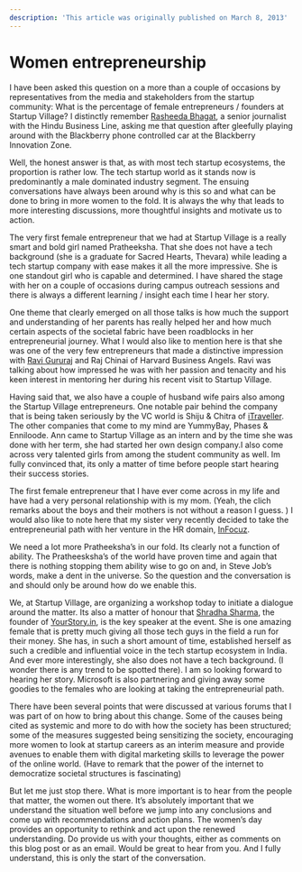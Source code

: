 ```yaml
---
description: 'This article was originally published on March 8, 2013'
---
```


# Women entrepreneurship

I have been asked this question on a more than a couple of occasions by representatives from the media and stakeholders from the startup community: What is the percentage of female entrepreneurs / founders at Startup Village? I distinctly remember [Rasheeda Bhagat](https://twitter.com/rushbl), a senior journalist with the Hindu Business Line, asking me that question after gleefully playing around with the Blackberry phone controlled car at the Blackberry Innovation Zone.

Well, the honest answer is that, as with most tech startup ecosystems, the proportion is rather low. The tech startup world as it stands now is predominantly a male dominated industry segment. The ensuing conversations have always been around why is this so and what can be done to bring in more women to the fold. It is always the why that leads to more interesting discussions, more thoughtful insights and motivate us to action.

The very first female entrepreneur that we had at Startup Village is a really smart and bold girl named Pratheeksha. That she does not have a tech background \(she is a graduate for Sacred Hearts, Thevara\) while leading a tech startup company with ease makes it all the more impressive. She is one standout girl who is capable and determined. I have shared the stage with her on a couple of occasions during campus outreach sessions and there is always a different learning / insight each time I hear her story.

One theme that clearly emerged on all those talks is how much the support and understanding of her parents has really helped her and how much certain aspects of the societal fabric have been roadblocks in her entrepreneurial journey. What I would also like to mention here is that she was one of the very few entrepreneurs that made a distinctive impression with [Ravi Gururaj](https://www.linkedin.com/in/rgururaj) and Raj Chinai of Harvard Business Angels. Ravi was talking about how impressed he was with her passion and tenacity and his keen interest in mentoring her during his recent visit to Startup Village.

Having said that, we also have a couple of husband wife pairs also among the Startup Village entrepreneurs. One notable pair behind the company that is being taken seriously by the VC world is Shiju & Chitra of [iTraveller](http://www.itraveller.com/). The other companies that come to my mind are YummyBay, Phases & Enniloode. Ann came to Startup Village as an intern and by the time she was done with her term, she had started her own design company.I also come across very talented girls from among the student community as well. Im fully convinced that, its only a matter of time before people start hearing their success stories.

The first female entrepreneur that I have ever come across in my life and have had a very personal relationship with is my mom. \(Yeah, the clich remarks about the boys and their mothers is not without a reason I guess. \) I would also like to note here that my sister very recently decided to take the entrepreneurial path with her venture in the HR domain, [InFocuz](http://www.facebook.com/pages/Infocuz/493754547333343?sid=0.18091526022180915&ref=br_tf).

We need a lot more Pratheeksha’s in our fold. Its clearly not a function of ability. The Pratheesksha’s of the world have proven time and again that there is nothing stopping them ability wise to go on and, in Steve Job’s words, make a dent in the universe. So the question and the conversation is and should only be around how do we enable this.

We, at Startup Village, are organizing a workshop today to initiate a dialogue around the matter. Its also a matter of honour that [Shradha Sharma](http://in.linkedin.com/pub/shradha-sharma/3/928/807), the founder of [YourStory.in](http://yourstory.in/), is the key speaker at the event. She is one amazing female that is pretty much giving all those tech guys in the field a run for their money. She has, in such a short amount of time, established herself as such a credible and influential voice in the tech startup ecosystem in India. And ever more interestingly, she also does not have a tech background. \(I wonder there is any trend to be spotted there\). I am so looking forward to hearing her story. Microsoft is also partnering and giving away some goodies to the females who are looking at taking the entrepreneurial path.

There have been several points that were discussed at various forums that I was part of on how to bring about this change. Some of the causes being cited as systemic and more to do with how the society has been structured; some of the measures suggested being sensitizing the society, encouraging more women to look at startup careers as an interim measure and provide avenues to enable them with digital marketing skills to leverage the power of the online world. \(Have to remark that the power of the internet to democratize societal structures is fascinating\)

But let me just stop there. What is more important is to hear from the people that matter, the women out there. It’s absolutely important that we understand the situation well before we jump into any conclusions and come up with recommendations and action plans. The women’s day provides an opportunity to rethink and act upon the renewed understanding. Do provide us with your thoughts, either as comments on this blog post or as an email. Would be great to hear from you. And I fully understand, this is only the start of the conversation.


